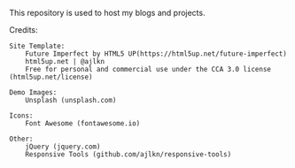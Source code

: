 This repository is used to host my blogs and projects.


Credits:

	Site Template:
		Future Imperfect by HTML5 UP(https://html5up.net/future-imperfect)
		html5up.net | @ajlkn
		Free for personal and commercial use under the CCA 3.0 license (html5up.net/license)

	Demo Images:
		Unsplash (unsplash.com)

	Icons:
		Font Awesome (fontawesome.io)

	Other:
		jQuery (jquery.com)
		Responsive Tools (github.com/ajlkn/responsive-tools)
